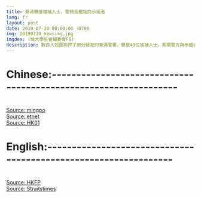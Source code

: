 ```yaml
---
title: 葵涌聲援被捕人士，警持長槍指向示威者
lang: fr
layout: post
date: 2019-07-30 00:00:00 -0700
img: 20190730_newsimg.jpg
imgdes: (城大學生會編委會FB)
description: 數百人包圍拘押了部分疑犯的葵涌警署，聲援49位被捕人士。期間警方與示威者再爆衝突，有警署警長更一度持長槍指向示威者。
---
```


# Chinese:----------------------------------------------------------------
<br>[Source: mingpo](https://news.mingpao.com/ins/%E6%B8%AF%E8%81%9E/article/20190731/s00001/1564502885624/%E3%80%90%E6%9A%B4%E5%8B%95%E7%BD%AA%E5%AF%A9%E8%A8%8A-%E5%A4%9A%E5%9C%96%E3%80%91%E7%99%BE%E8%A8%88%E7%A4%BA%E5%A8%81%E8%80%85%E5%8C%85%E5%9C%8D%E8%91%B5%E6%B6%8C%E8%AD%A6%E7%BD%B2%E7%88%86%E8%A1%9D%E7%AA%81-%E4%B8%80%E5%BA%A6%E8%88%87%E7%99%BD%E8%A1%A3%E7%94%B7%E4%BA%92%E7%9B%B8%E6%8F%AE%E6%8B%B3)
<br>[Source: etnet](http://www.etnet.com.hk/www/tc/lifestyle/internationalaffairs/news/61339)
<br>[Source: HK01](https://www.hk01.com/%E7%AA%81%E7%99%BC/358160/728%E9%9B%86%E6%9C%83-%E7%A4%BA%E5%A8%81%E8%80%85%E8%91%B5%E6%B6%8C%E8%AD%A6%E7%BD%B2%E8%81%B2%E6%8F%B4%E8%AE%8A%E8%A1%9D%E7%AA%81-%E8%AD%A6%E5%93%A1%E6%8C%81%E9%95%B7%E6%A7%8D%E6%8C%87%E5%90%91%E7%A4%BA%E5%A8%81%E8%80%85)

# English:----------------------------------------------------------------
<br>[Source: HKFP](https://www.hongkongfp.com/2019/07/30/just-clashes-pepper-spray-protest-kwai-chung-hong-kong-police-charge-44-rioting/)
<br>[Source: Straitstimes](https://www.straitstimes.com/asia/east-asia/protesters-cops-clash-outside-hk-police-station)
